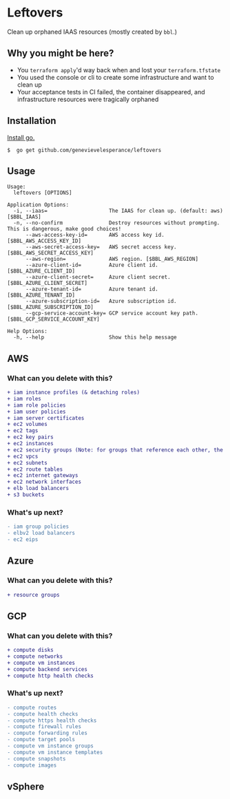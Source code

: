 # Leftovers

Clean up orphaned IAAS resources (mostly created by `bbl`.)

## Why you might be here?
- You `terraform apply`'d way back when and lost your `terraform.tfstate`
- You used the console or cli to create some infrastructure and want to clean up
- Your acceptance tests in CI failed, the container disappeared, and
infrastructure resources were tragically orphaned

## Installation

[Install go.](https://golang.org/doc/install)

```
$  go get github.com/genevievelesperance/leftovers
```

## Usage

```
Usage:
  leftovers [OPTIONS]

Application Options:
  -i, --iaas=                    The IAAS for clean up. (default: aws) [$BBL_IAAS]
  -n, --no-confirm               Destroy resources without prompting. This is dangerous, make good choices!
      --aws-access-key-id=       AWS access key id. [$BBL_AWS_ACCESS_KEY_ID]
      --aws-secret-access-key=   AWS secret access key. [$BBL_AWS_SECRET_ACCESS_KEY]
      --aws-region=              AWS region. [$BBL_AWS_REGION]
      --azure-client-id=         Azure client id. [$BBL_AZURE_CLIENT_ID]
      --azure-client-secret=     Azure client secret. [$BBL_AZURE_CLIENT_SECRET]
      --azure-tenant-id=         Azure tenant id. [$BBL_AZURE_TENANT_ID]
      --azure-subscription-id=   Azure subscription id. [$BBL_AZURE_SUBSCRIPTION_ID]
      --gcp-service-account-key= GCP service account key path. [$BBL_GCP_SERVICE_ACCOUNT_KEY]

Help Options:
  -h, --help                     Show this help message
```

## AWS
### What can you delete with this?

```diff
+ iam instance profiles (& detaching roles)
+ iam roles
+ iam role policies
+ iam user policies
+ iam server certificates
+ ec2 volumes
+ ec2 tags
+ ec2 key pairs
+ ec2 instances
+ ec2 security groups (Note: for groups that reference each other, the first pass will delete the references. Run through a second time.)
+ ec2 vpcs
+ ec2 subnets
+ ec2 route tables
+ ec2 internet gateways
+ ec2 network interfaces
+ elb load balancers
+ s3 buckets
```

### What's up next?

```diff
- iam group policies
- elbv2 load balancers
- ec2 eips
```

## Azure
### What can you delete with this?

```diff
+ resource groups
```

## GCP
### What can you delete with this?

```diff
+ compute disks
+ compute networks
+ compute vm instances
+ compute backend services
+ compute http health checks
```
### What's up next?

```diff
- compute routes
- compute health checks
- compute https health checks
- compute firewall rules
- compute forwarding rules
- compute target pools
- compute vm instance groups
- compute vm instance templates
- compute snapshots
- compute images
```

## vSphere
